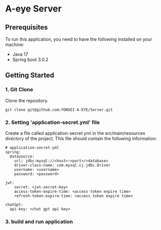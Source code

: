 # A-eye Server

## Prerequisites
To run this application, you need to have the following installed on your machine:
- Java 17
- Spring boot 3.0.2

## Getting Started

### 1. Git Clone
Clone the repository.
````
git clone git@github.com:YONSEI-A-EYE/Server.git
````
### 2. Setting 'application-secret.yml' file
Create a file called application-secret.yml in the src/main/resources directory of the project. 
This file should contain the following information:
````
# application-secret-yml
spring:
  datasource:
    url: jdbc:mysql://<host>:<port>/<database>
    driver-class-name: com.mysql.cj.jdbc.Driver
    username: <username>
    password: <password>

jwt:
    secret: <jwt-secret-key>
    access-token-expire-time: <access token expire time>
    refresh-token-expire-time: <access token expire time>

chatGpt:
  api-key: <chat gpt api key>
````

### 3. build and run application
